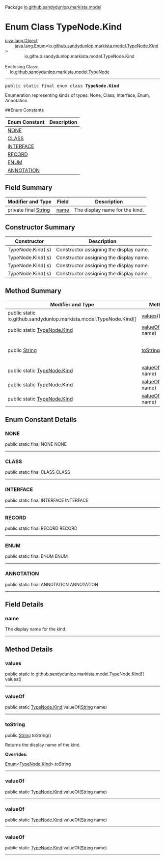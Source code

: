 Package [io.github.sandydunlop.markista.model](index.md)

# Enum Class TypeNode.Kind
[java.lang.Object](https://docs.oracle.com/en/java/javase/24/docs/api/java.base/java/lang/Object.html)<br/>
        [java.lang.Enum](https://docs.oracle.com/en/java/javase/24/docs/api/java.base/java/lang/Enum.html)<[io.github.sandydunlop.markista.model.TypeNode.Kind](TypeNode.Kind.md)><br/>
                io.github.sandydunlop.markista.model.TypeNode.Kind<br/>
<br/>
Enclosing Class:<br/>
    [io.github.sandydunlop.markista.model.TypeNode](TypeNode.md)


----

<span style="font-family: monospace;">public static final enum class __TypeNode.Kind__</span>

Enumeration representing kinds of types: None, Class, Interface, Enum, Annotation.


##Enum Constants

| Enum Constant             | Description |
|---------------------------|-------------|
| [NONE](#none)             |             |
| [CLASS](#class)           |             |
| [INTERFACE](#interface)   |             |
| [RECORD](#record)         |             |
| [ENUM](#enum)             |             |
| [ANNOTATION](#annotation) |             |

## Field Summary

| Modifier and Type                                                                                          | Field         | Description                    |
|------------------------------------------------------------------------------------------------------------|---------------|--------------------------------|
| private final [String](https://docs.oracle.com/en/java/javase/24/docs/api/java.base/java/lang/String.html) | [name](#name) | The display name for the kind. |

## Constructor Summary

| Constructor       | Description                             |
|-------------------|-----------------------------------------|
| TypeNode.Kind( s) | Constructor assigning the display name. |
| TypeNode.Kind( s) | Constructor assigning the display name. |
| TypeNode.Kind( s) | Constructor assigning the display name. |
| TypeNode.Kind( s) | Constructor assigning the display name. |

## Method Summary

| Modifier and Type                                                                                   | Method                                                                                                                 | Description                           |
|-----------------------------------------------------------------------------------------------------|------------------------------------------------------------------------------------------------------------------------|---------------------------------------|
| public static io.github.sandydunlop.markista.model.TypeNode.Kind\[]                                 | [values](#values)()                                                                                                    |                                       |
| public static [TypeNode.Kind](TypeNode.Kind.md)                                                     | [valueOf](#valueof)([String](https://docs.oracle.com/en/java/javase/24/docs/api/java.base/java/lang/String.html) name) |                                       |
| public [String](https://docs.oracle.com/en/java/javase/24/docs/api/java.base/java/lang/String.html) | [toString](#tostring)()                                                                                                | Returns the display name of the kind. |
| public static [TypeNode.Kind](TypeNode.Kind.md)                                                     | [valueOf](#valueof)([String](https://docs.oracle.com/en/java/javase/24/docs/api/java.base/java/lang/String.html) name) |                                       |
| public static [TypeNode.Kind](TypeNode.Kind.md)                                                     | [valueOf](#valueof)([String](https://docs.oracle.com/en/java/javase/24/docs/api/java.base/java/lang/String.html) name) |                                       |
| public static [TypeNode.Kind](TypeNode.Kind.md)                                                     | [valueOf](#valueof)([String](https://docs.oracle.com/en/java/javase/24/docs/api/java.base/java/lang/String.html) name) |                                       |

## Enum Constant Details

### NONE

public static final NONE NONE




---

### CLASS

public static final CLASS CLASS




---

### INTERFACE

public static final INTERFACE INTERFACE




---

### RECORD

public static final RECORD RECORD




---

### ENUM

public static final ENUM ENUM




---

### ANNOTATION

public static final ANNOTATION ANNOTATION




---


## Field Details

### name

The display name for the kind.


---


## Method Details

### values

public static io.github.sandydunlop.markista.model.TypeNode.Kind\[] values()




---

### valueOf

public static [TypeNode.Kind](TypeNode.Kind.md) valueOf([String](https://docs.oracle.com/en/java/javase/24/docs/api/java.base/java/lang/String.html) name)




---

### toString

public [String](https://docs.oracle.com/en/java/javase/24/docs/api/java.base/java/lang/String.html) toString()

Returns the display name of the kind.

**Overrides:**

[Enum](https://docs.oracle.com/en/java/javase/24/docs/api/java.base/java/lang/Enum.html)<[TypeNode.Kind](TypeNode.Kind.md)>.toString


---

### valueOf

public static [TypeNode.Kind](TypeNode.Kind.md) valueOf([String](https://docs.oracle.com/en/java/javase/24/docs/api/java.base/java/lang/String.html) name)




---

### valueOf

public static [TypeNode.Kind](TypeNode.Kind.md) valueOf([String](https://docs.oracle.com/en/java/javase/24/docs/api/java.base/java/lang/String.html) name)




---

### valueOf

public static [TypeNode.Kind](TypeNode.Kind.md) valueOf([String](https://docs.oracle.com/en/java/javase/24/docs/api/java.base/java/lang/String.html) name)




---

